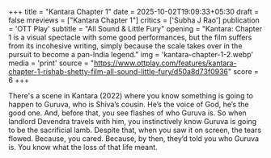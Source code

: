 +++
title = "Kantara Chapter 1"
date = 2025-10-02T19:09:33+05:30
draft = false
mreviews = ["Kantara Chapter 1"]
critics = ['Subha J Rao']
publication = 'OTT Play'
subtitle = "All Sound & Little Fury"
opening = "Kantara: Chapter 1 is a visual spectacle with some good performances, but the film suffers from its incohesive writing, simply because the scale takes over in the pursuit to become a pan-India legend."
img = 'kantara-chapter-1-2.webp'
media = 'print'
source = "https://www.ottplay.com/features/kantara-chapter-1-rishab-shetty-film-all-sound-little-fury/d50a8d73f0936"
score = 6
+++

There's a scene in Kantara (2022) where you know something is going to happen to Guruva, who is Shiva’s cousin. He’s the voice of God, he’s the good one. And, before that, you see flashes of who Guruva is. So when landlord Devendra travels with him, you instinctively know Guruva is going to be the sacrificial lamb. Despite that, when you saw it on screen, the tears flowed. Because, you cared. Because, by then, they’d told you who Guruva is. You know what the loss of that life meant.
